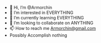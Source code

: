 - 👋 Hi, I’m @Armorchin
- 👀 I’m interested in EVERYTHING
- 🌱 I’m currently learning EVERYTHING
- 💞️ I’m looking to collaborate on ANYTHING
- 📫 How to reach me Armorchin@gmail.com
- Possibly Accomplish nothing

<!---
Armorchin/Armorchin is a ✨ special ✨ repository because its `README.md` (this file) appears on your GitHub profile.
You can click the Preview link to take a look at your changes.
--->
